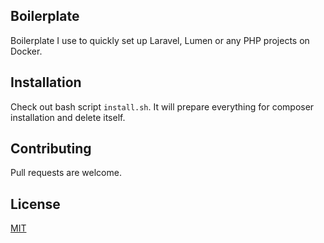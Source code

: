 ## Boilerplate

Boilerplate I use to quickly set up Laravel, Lumen or any PHP projects on Docker.

## Installation

Check out bash script `install.sh`. It will prepare everything for composer installation and delete itself.

## Contributing
Pull requests are welcome.

## License
[MIT](https://choosealicense.com/licenses/mit/)

